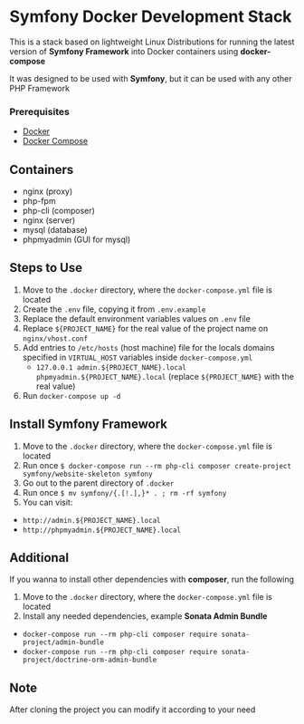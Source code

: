 # Symfony Docker Development Stack

This is a stack based on lightweight Linux Distributions for running the latest version of **Symfony Framework** into Docker containers using **docker-compose**

It was designed to be used with **Symfony**, but it can be used with any other PHP Framework

### Prerequisites

- [Docker](https://docs.docker.com/install/)
- [Docker Compose](https://docs.docker.com/compose/install/)

## Containers

- nginx (proxy)
- php-fpm
- php-cli (composer)
- nginx (server)
- mysql (database)
- phpmyadmin (GUI for mysql)

## Steps to Use

1. Move to the `.docker` directory, where the `docker-compose.yml` file is located
2. Create the `.env` file, copying it from `.env.example`
3. Replace the default environment variables values on `.env` file
4. Replace `${PROJECT_NAME}` for the real value of the project name on `nginx/vhost.conf`
5. Add entries to `/etc/hosts` (host machine) file for the locals domains specified in `VIRTUAL_HOST` variables inside `docker-compose.yml` 
    - `127.0.0.1 admin.${PROJECT_NAME}.local phpmyadmin.${PROJECT_NAME}.local` (replace `${PROJECT_NAME}` with the real value)
6. Run `docker-compose up -d` 

## Install Symfony Framework

1. Move to the `.docker` directory, where the `docker-compose.yml` file is located
2. Run once `$ docker-compose run --rm php-cli composer create-project symfony/website-skeleton symfony`
3. Go out to the parent directory of `.docker`
4. Run once `$ mv symfony/{.[!.],}* . ; rm -rf symfony`
5. You can visit: 
  - `http://admin.${PROJECT_NAME}.local` 
  - `http://phpmyadmin.${PROJECT_NAME}.local`

## Additional

If you wanna to install other dependencies with **composer**, run the following

1. Move to the `.docker` directory, where the `docker-compose.yml` file is located
2. Install any needed dependencies, example **Sonata Admin Bundle**
  - `docker-compose run --rm php-cli composer require sonata-project/admin-bundle`
  - `docker-compose run --rm php-cli composer require sonata-project/doctrine-orm-admin-bundle`

## Note

After cloning the project you can modify it according to your need
